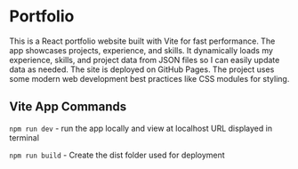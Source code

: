 # Portfolio
This is a React portfolio website built with Vite for fast performance. The app showcases projects, experience, and skills. It dynamically loads my experience, skills, and project data from JSON files so I can easily update data as needed. The site is deployed on GitHub Pages. The project uses some modern web development best practices like CSS modules for styling.

## Vite App Commands 
`npm run dev` - run the app locally and view at localhost URL displayed in terminal

`npm run build` - Create the dist folder used for deployment
